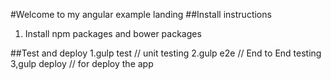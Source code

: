 #Welcome to my angular example landing
##Install instructions
1. Install npm packages and bower packages

##Test and deploy
1.gulp test // unit testing
2.gulp e2e // End to End testing
3,gulp deploy // for deploy the app